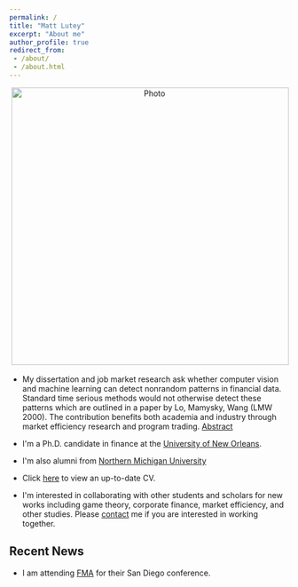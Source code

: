 ```yaml
---
permalink: /
title: "Matt Lutey"
excerpt: "About me"
author_profile: true
redirect_from:
 - /about/
 - /about.html
---
```

<p align="center">
  <img src="https://yetul.github.io/files/conference1.jpg?raw=true" alt="Photo" style="width: 500px;"/>
</p>

* My dissertation and job market research ask whether computer vision and machine learning can detect nonrandom patterns in financial data. Standard time serious methods would not otherwise detect these patterns which are outlined in a paper by Lo, Mamysky, Wang (LMW 2000). The contribution benefits both academia and industry through market efficiency research and program trading. [Abstract](/workingpapers)

* I'm a Ph.D. candidate in finance at the [University of New Orleans](https://www.uno.edu).<br>
* I'm also alumni from [Northern Michigan University](https://www.nmu.edu)<br>

* Click [here](/files/lutey.pdf) to view an up-to-date CV.

* I'm interested in collaborating with other students and scholars for new works including game theory, corporate finance, market efficiency, and other studies. Please [contact](/contact) me if you are interested in working together.

## Recent News

* I am attending [FMA](http://fma.org) for their San Diego conference.
